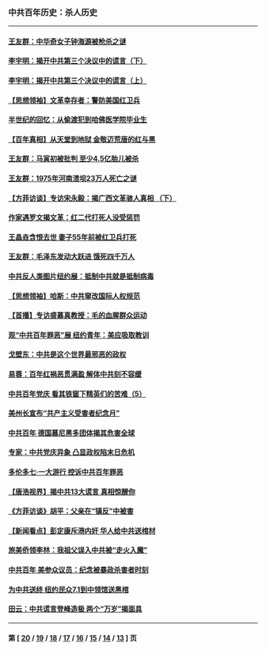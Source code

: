 ### 中共百年历史：杀人历史
---
#### [王友群：中华奇女子钟海源被枪杀之谜](../../pages/nf1176106/n13430555.md?01030430) 
#### [李宇明：揭开中共第三个决议中的谎言（下）](../../pages/nf1176106/n13389389.md?01030430) 
#### [李宇明：揭开中共第三个决议中的谎言（上）](../../pages/nf1176106/n13388697.md?01030430) 
#### [【思想领袖】文革幸存者：警防美国红卫兵](../../pages/nf1176106/n13339289.md?01030430) 
#### [半世纪的回忆：从偷渡犯到哈佛医学院毕业生](../../pages/nf1176106/n13345328.md?01030430) 
#### [【百年真相】从天堂到地狱 金敬迈荒唐的红与黑](../../pages/nf1176106/n13336995.md?01030430) 
#### [王友群：马寅初被批判 至少4.5亿胎儿被杀](../../pages/nf1176106/n13260313.md?01030430) 
#### [王友群：1975年河南溃坝23万人死亡之谜](../../pages/nf1176106/n13231576.md?01030430) 
#### [【方菲访谈】专访宋永毅：揭广西文革骇人真相 （下）](../../pages/nf1176106/n13209074.md?01030430) 
#### [作家遇罗文揭文革：红二代打死人没受惩罚](../../pages/nf1176106/n13205254.md?01030430) 
#### [王晶垚含恨去世 妻子55年前被红卫兵打死](../../pages/nf1176106/n13203590.md?01030430) 
#### [王友群：毛泽东发动大跃进 饿死四千万人](../../pages/nf1176106/n13177158.md?01030430) 
#### [中共反人类图片纽约展：抵制中共就是抵制病毒](../../pages/nf1176106/n13115371.md?01030430) 
#### [【思想领袖】哈斯：中共窜改国际人权规范](../../pages/nf1176106/n13053647.md?01030430) 
#### [【首播】专访盛慕真教授：毛的血腥群众运动](../../pages/nf1176106/n13091782.md?01030430) 
#### [观“中共百年罪恶”展 纽约青年：美应吸取教训](../../pages/nf1176106/n13085246.md?01030430) 
#### [戈壁东：中共是这个世界最邪恶的政权](../../pages/nf1176106/n13085641.md?01030430) 
#### [易蓉：百年红祸恶贯满盈 解体中共刻不容缓](../../pages/nf1176106/n13084455.md?01030430) 
#### [中共百年党庆 看其铁窗下精英们的苦难（5）](../../pages/nf1176106/n13076766.md?01030430) 
#### [美州长宣布“共产主义受害者纪念月”](../../pages/nf1176106/n13074024.md?01030430) 
#### [中共百年 德国慕尼黑多团体揭其危害全球](../../pages/nf1176106/n13068873.md?01030430) 
#### [专家：中共党庆异象 凸显政权陷末日危机](../../pages/nf1176106/n13067084.md?01030430) 
#### [多伦多七·一大游行 控诉中共百年罪恶](../../pages/nf1176106/n13062043.md?01030430) 
#### [【唐浩视界】揭中共13大谎言 真相惊醒你](../../pages/nf1176106/n13065208.md?01030430) 
#### [《方菲访谈》胡平：父亲在“镇反”中被害](../../pages/nf1176106/n13064114.md?01030430) 
#### [【新闻看点】彭定康斥港内奸 华人给中共送棺材](../../pages/nf1176106/n13064230.md?01030430) 
#### [旅美侨领李林：我祖父误入中共被“走火入魔”](../../pages/nf1176106/n13062777.md?01030430) 
#### [中共百年 美参众议员：纪念被暴政杀害者时刻](../../pages/nf1176106/n13063735.md?01030430) 
#### [为中共送终 纽约民众7.1到中领馆送黑棺](../../pages/nf1176106/n13062573.md?01030430) 
#### [田云：中共谎言登峰造极 两个“万岁”揭面具](../../pages/nf1176106/n13062013.md?01030430) 

---
#### 第 [ [20](./20.md?01030430) / [19](./19.md?01030430) / [18](./18.md?01030430) / [17](./17.md?01030430) / [16](./16.md?01030430) / [15](./15.md?01030430) / [14](./14.md?01030430) / [13](./13.md?01030430) ] 页
